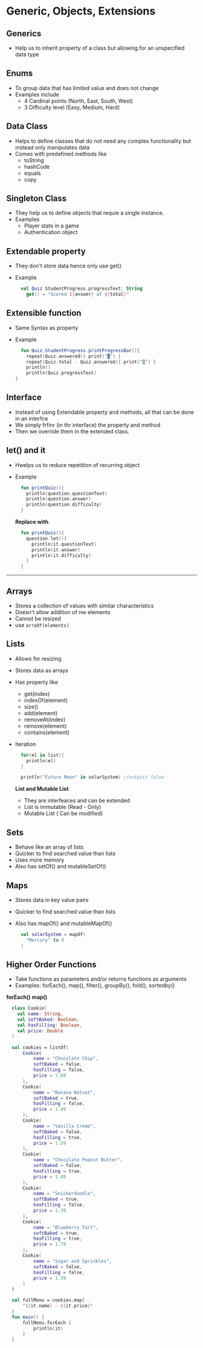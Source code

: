 # Generic, Objects, Extensions

## Generics

- Help us to inherit property of a class but allowing for an unspecified data type

## Enums

- To group data that has limited value and does not change
- Examples include
  - 4 Cardinal points (North, East, South, West)
  - 3 Difficulty level (Easy, Medium, Hard)

## Data Class

- Helps to define classes that do not need any complex functionality but instead only manipulates data
- Comes with predefined methods like
  - toString
  - hashCode
  - equals
  - copy

## Singleton Class

- They help us to define objects that requie a single instance.
- Examples
  - Player stats in a game
  - Authentication object

## Extendable property

- They don't store data hence only use get()
- Example

  ```kt
    val Quiz.StudentProgress.progressText: String
      get() = "Scored ${answer} of ${total}"
  ```

## Extensible function

- Same Syntax as property
- Example

  ```kt
    fun Quiz.StudentProgress.printProgressBar(){
      repeat(Quiz.answered){ print("▓") }
      repeat(Quiz.total - Quiz.answered){ print("▒") }
      println()
      println(Quiz.progressText)
  }
  ```

## Interface

- Instead of using Extendable property and methods, all that can be done in an interfce
- We simply frfinr (in thr interface) the property and method
- Then we override them in the extended class.

## let() and it

- Hwelps us to reduce repetition of recurring object
- Example

  ```kt
    fun printQuiz(){
      println(question.questionText)
      println(question.answer)
      println(question.difficulty)
    }
  ```

  **Replace with**

  ```kt
    fun printQuiz(){
      question.let(){
        println(it.questionText)
        println(it.answer)
        println(it.difficulty)
      }
    }
  ```

---

## Arrays

- Stores a collection of values with similar characteristics
- Doesn't allow addition of nw elements
- Cannot be resized
- use `arraOf(elements)`

## Lists

- Allows for resizing
- Stores data as arrays
- Has property like
  - get(index)
  - indexOf(element)
  - size()
  - add(element)
  - removeAt(index)
  - remove(element)
  - contains(element)
- Iteration

  ```kt
    for(el in list){
      println(el)
    }

    println("Future Moon" in solarSystem) //outputs false
  ```

  **List and Mutable List**

  - They are interfeaces and can be extended
  - List is immutable (Read - Only)
  - Mutable List ( Can be modified)

## Sets

- Behave like an array of lists
- Quicker to find searched value than lists
- Uses more memory
- Also has setOf() and mutableSetOf()

## Maps

- Stores data in key value pairs
- Quicker to find searched value than lists
- Also has mapOf() and mutableMapOf()

  ```kt
    val solarSystem = mapOf(
      "Mercury" to 8
    )
  ```

## Higher Order Functions

- Take functions as parameters and/or returns functions as arguments
- Examples: forEach(), map(), filter(), groupBy(), fold(), sortedby()

**forEach()**
**map()**

```kt
  class Cookie(
    val name: String,
    val softBaked: Boolean,
    val hasFilling: Boolean,
    val price: Double
  )

  val cookies = listOf(
      Cookie(
          name = "Chocolate Chip",
          softBaked = false,
          hasFilling = false,
          price = 1.69
      ),
      Cookie(
          name = "Banana Walnut",
          softBaked = true,
          hasFilling = false,
          price = 1.49
      ),
      Cookie(
          name = "Vanilla Creme",
          softBaked = false,
          hasFilling = true,
          price = 1.59
      ),
      Cookie(
          name = "Chocolate Peanut Butter",
          softBaked = false,
          hasFilling = true,
          price = 1.49
      ),
      Cookie(
          name = "Snickerdoodle",
          softBaked = true,
          hasFilling = false,
          price = 1.39
      ),
      Cookie(
          name = "Blueberry Tart",
          softBaked = true,
          hasFilling = true,
          price = 1.79
      ),
      Cookie(
          name = "Sugar and Sprinkles",
          softBaked = false,
          hasFilling = false,
          price = 1.39
      )
  )

  val fullMenu = cookies.map{
      "${it.name} - ${it.price}"
  }
  fun main() {
      fullMenu.forEach {
          println(it)
      }
  }
```
